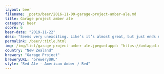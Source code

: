 ```yaml
---
layout: beer
filename: _posts/beer/2016-11-09-garage-project-amber-ale.md
title: Garage project amber ale
category: beer
score: 6
beer-date: "2019-11-22"
desc: "Seems very unexciting. Like’s it’s almost great, but just ends up average"
permalink: /beer/:title.html
img: /img/list/garage-project-amber-ale.jpeguntappd: "https://untappd.com/b/garage-project-pan-pacific/347713"
country: "New Zealand"
brewery: "Garage Project"
breweryURL: "breweryURL"
style: "Red Ale - American Amber / Red"
---
```

